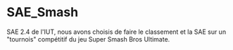 # SAE_Smash
SAE 2.4 de l'IUT, nous avons choisis de faire le classement et la SAE sur un "tournois" compétitif du jeu Super Smash Bros Ultimate.
